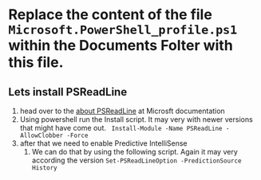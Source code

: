 # Replace the content of the file ` Microsoft.PowerShell_profile.ps1 ` within the Documents Folter with this file.

## Lets install PSReadLine

1. head over to the [about PSReadLine](https://learn.microsoft.com/en-us/powershell/module/psreadline/about/about_psreadline?view=powershell-7.3) at Microsft documentation
2. Using powershell run the Install script. It may very with newer versions that might have come out.
   ` Install-Module -Name PSReadLine -AllowClobber -Force`
3. after that we need to enable Predictive IntelliSense
   1. We can do that by using the following script. Again it may very according the version
   `Set-PSReadLineOption -PredictionSource History`
